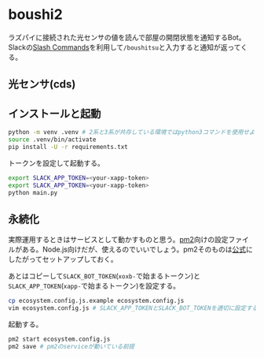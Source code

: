 # boushi2

ラズパイに接続された光センサの値を読んで部屋の開閉状態を通知するBot。Slackの[Slash Commands](https://api.slack.com/interactivity/slash-commands)を利用して`/boushitsu`と入力すると通知が返ってくる。

## 光センサ(cds)

## インストールと起動

```bash
python -m venv .venv # 2系と3系が共存している環境ではpython3コマンドを使用せよ
source .venv/bin/activate
pip install -U -r requirements.txt
```

トークンを設定して起動する。

```bash
export SLACK_APP_TOKEN=<your-xapp-token>
export SLACK_APP_TOKEN=<your-xapp-token>
python main.py
```

## 永続化

実際運用するときはサービスとして動かすものと思う。[pm2](https://github.com/Unitech/pm2)向けの設定ファイルがある。Node.js向けだが、使えるのでいいでしょう。pm2そのものは[公式](https://pm2.keymetrics.io/docs/usage/quick-start/)にしたがってセットアップしておく。

あとはコピーして`SLACK_BOT_TOKEN`(`xoxb-`で始まるトークン)と`SLACK_APP_TOKEN`(`xapp-`で始まるトークン)を設定する。

```bash
cp ecosystem.config.js.example ecosystem.config.js
vim ecosystem.config.js # SLACK_APP_TOKENとSLACK_BOT_TOKENを適切に設定する
```

起動する。

```bash
pm2 start ecosystem.config.js
pm2 save # pm2のserviceが動いている前提
```


